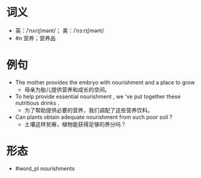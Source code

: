 # 词义
- 英：/ˈnʌrɪʃmənt/； 美：/ˈnɜːrɪʃmənt/
- #n 营养；营养品
# 例句
- The mother provides the embryo with nourishment and a place to grow
	- 母亲为胎儿提供营养和成长的空间。
- To help provide essential nourishment , we 've put together these nutritious drinks .
	- 为了帮助提供必要的营养，我们调配了这些营养饮料。
- Can plants obtain adequate nourishment from such poor soil ?
	- 土壤这样贫瘠，植物能获得足够的养分吗？
# 形态
- #word_pl nourishments
